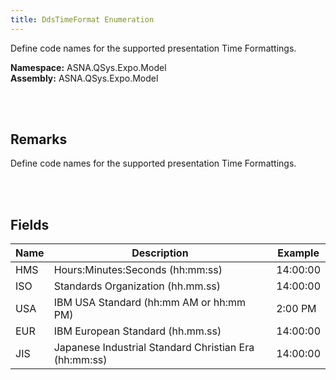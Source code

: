 ```yaml
---
title: DdsTimeFormat Enumeration
---
```


Define code names for the supported presentation Time Formattings.

**Namespace:** ASNA.QSys.Expo.Model <br/>
**Assembly:** ASNA.QSys.Expo.Model

<br>
<br>

## Remarks

Define code names for the supported presentation Time Formattings.

[//]: # ($$TODO: Complete the Remarks section.)

<br>
<br>

## Fields

| Name | Description                                           | Example
| ---- | ----------------------------------------------------- | -------
| HMS  | Hours:Minutes:Seconds  (hh:mm:ss)                     | 14:00:00
| ISO  | Standards Organization (hh.mm.ss)                     | 14:00:00
| USA  | IBM USA Standard       (hh:mm AM or hh:mm PM)         | 2:00 PM
| EUR  | IBM European Standard (hh.mm.ss)                      |  14:00:00
| JIS  | Japanese Industrial Standard Christian Era (hh:mm:ss) | 14:00:00

<br>
<br>

